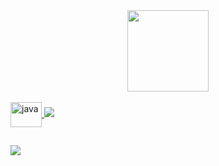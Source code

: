 <div align="center">
  <a href="https://github.com/Emanoel-Ferreira-LS">
  <img height="130em" src="https://github-readme-stats.vercel.app/api?username=Emanoel-Ferreira-LS&show_icons=true&theme=merko&include_all_commits=true&count_private=true"/>
</div>  
  <div style="display: inline_block"><br>
  <img align="center" alt="java" height="40" width="50"src="https://camo.githubusercontent.com/20ffa1c9a31e2c991c8b52b0cb7be938de51db4b7a9299658fef28efb0cc845a/68747470733a2f2f63646e2e6a7364656c6976722e6e65742f67682f64657669636f6e732f64657669636f6e2f69636f6e732f6a6176612f6a6176612d6f726967696e616c2e737667" />
         
  <img align src="C:\Users\Admin\Downloads\Polish_20220525_140218870">
</div>
 
  ##
 
  <div>
  <a href="https://www.instagram.com/emanoelferreira_lunguinho/" target="_blank"><img src="https://img.shields.io/badge/-Instagram-%23E4405F?style =for-the-badge&logo=instagram&logoColor=white" target="_blank"></a>  
  </div>
